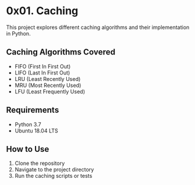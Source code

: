 # 0x01. Caching

This project explores different caching algorithms and their implementation in Python.

## Caching Algorithms Covered
- FIFO (First In First Out)
- LIFO (Last In First Out)
- LRU (Least Recently Used)
- MRU (Most Recently Used)
- LFU (Least Frequently Used)

## Requirements
- Python 3.7
- Ubuntu 18.04 LTS

## How to Use
1. Clone the repository
2. Navigate to the project directory
3. Run the caching scripts or tests
